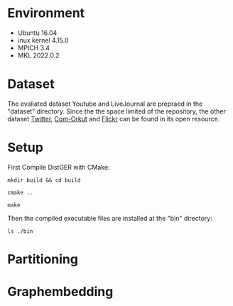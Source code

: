 <meta name="robots" content="noindex">

# Environment
- Ubuntu 16.04
- inux kernel 4.15.0
- MPICH 3.4
- MKL 2022.0.2

# Dataset
The evaliated dataset Youtube and LiveJournal are prepraed in the "dataset" directory.
Since the the space limited of the repository, the other dataset [Twitter](https://law.di.unimi.it/datasets.php), [Com-Orkut](https://snap.stanford.edu/) and [Flickr](http://datasets.syr.edu/pages/datasets.html) can be found in its open resource.


# Setup
First Compile DistGER with CMake:

```
mkdir build && cd build

cmake ..

make
```

Then the compiled executable files are installed at the "bin" directory:

```
ls ./bin
```

# Partitioning


# Graphembedding

